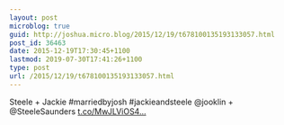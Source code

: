 ```yaml
---
layout: post
microblog: true
guid: http://joshua.micro.blog/2015/12/19/t678100135193133057.html
post_id: 36463
date: 2015-12-19T17:30:45+1100
lastmod: 2019-07-30T17:41:26+1100
type: post
url: /2015/12/19/t678100135193133057.html
---
```

Steele + Jackie #marriedbyjosh #jackieandsteele @jooklin + @SteeleSaunders [t.co/MwJLViOS4...](https://t.co/MwJLViOS4m)
